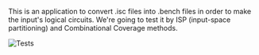 This is an application to convert .isc files into .bench files in order to make the input's logical circuits.
We're going to test it by ISP (input-space partitioning) and Combinational Coverage methods.


![Tests](https://github.com/mahdiabbastabaar/ISCAS_Test_Project/actions/workflows/main.yml/badge.svg)
